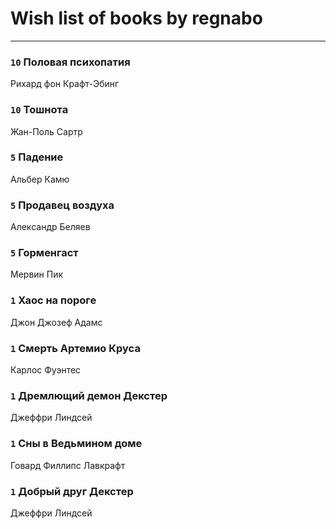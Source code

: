 # Wish list of books by regnabo
---

### `10` Половая психопатия
Рихард фон Крафт-Эбинг

### `10` Тошнота
Жан-Поль Сартр

### `5` Падение
Альбер Камю

### `5` Продавец воздуха
Александр Беляев

### `5` Горменгаст
Мервин Пик

### `1` Хаос на пороге
Джон Джозеф Адамс

### `1` Смерть Артемио Круса
Карлос Фуэнтес

### `1` Дремлющий демон Декстер
Джеффри Линдсей

### `1` Сны в Ведьмином доме
Говард Филлипс Лавкрафт

### `1` Добрый друг Декстер
Джеффри Линдсей

